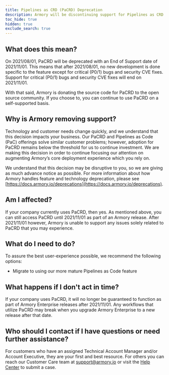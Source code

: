 ```yaml
---
title: Pipelines as CRD (PaCRD) Deprecation
description: Armory will be discontinuing support for Pipelines as CRD (PaCRD). This article explains why Armory is doing this and how it impacts your company.
toc_hide: true
hidden: true
exclude_search: true
---
```


## What does this mean?

On 2021/08/01,  PaCRD will be deprecated with an End of Support date of 2021/11/01. This means that after 2021/08/01, no new development is done specific to the feature except for critical (P0/1) bugs and security CVE fixes. Support for critical (P0/1) bugs and security CVE fixes will end on 2021/11/01. 

With that said, Armory is donating the source code for PaCRD to the open source community. If you choose to, you can continue to use PaCRD on a self-supported basis.

## Why is Armory removing support?

Technology and customer needs change quickly, and we understand that this decision impacts your business. Our PaCRD and Pipelines as Code (PaC) offerings solve similar customer problems; however, adoption for PaCRD remains below the threshold for us to continue investment. We are making this decision in order to continue focusing our attention on augmenting Armory’s core deployment experience which you rely on.

We understand that this decision may be disruptive to you, so we are giving as much advance notice as possible. For more information about how Armory handles feature and technology deprecation, please see [https://docs.armory.io/deprecations](https://docs.armory.io/deprecations).

## Am I affected?

If your company currently uses PaCRD, then yes.  As mentioned above, you can still access PaCRD until 2021/11/01 as part of an Armory release. After 2021/11/01 however, Armory is unable to support any issues solely related to PaCRD that you may experience.

## What do I need to do?

To assure the best user-experience possible, we recommend the following options:
 
- Migrate to using our more mature Pipelines as Code feature

 ## What happens if I don't act in time?

If your company uses PaCRD, it will no longer be guaranteed to function as part of Armory Enterprise releases after 2021/11/01. Any workflows that utilize PaCRD may break when you upgrade Armory Enterprise to a new release after that date.
 
## Who should I contact if I have questions or need further assistance?

For customers who have an assigned Technical Account Manager and/or Account Executive, they are your first and best resource. For others you can reach our Customer Care team at [support@armory.io](mailto:support@armory.io) or visit the [Help Center](https://support.armory.io/) to submit a case.
